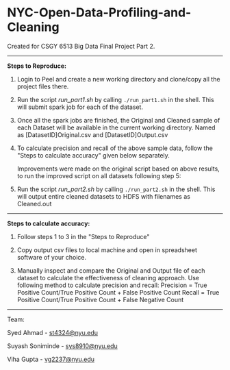 # NYC-Open-Data-Profiling-and-Cleaning

Created for CSGY 6513 Big Data Final Project Part 2.

---

**Steps to Reproduce:**

1.	Login to Peel and create a new working directory and clone/copy all the project files there.

2.	Run the script *run_part1.sh* by calling `./run_part1.sh` in the shell. This will submit spark job for each of the dataset.

3.	Once all the spark jobs are finished, the Original and Cleaned sample of each Dataset will be available in the current working directory.
	Named as [DatasetID]Original.csv and [DatasetID]Output.csv

4.	To calculate precision and recall of the above sample data, follow the "Steps to calculate accuracy" given below separately.
	
	Improvements were made on the original script based on above results, to run the improved script on all datasets following step 5: 

5.	Run the script *run_part2.sh* by calling `./run_part2.sh` in the shell. This will output entire cleaned datasets to HDFS with filenames as <DatasetID>Cleaned.out 

---

**Steps to calculate accuracy:**

1. Follow steps 1 to 3 in the "Steps to Reproduce"

2. Copy output csv files to local machine and open in spreadsheet software of your choice.

3. Manually inspect and compare the Original and Output file of each dataset to calculate the effectiveness of cleaning approach.
   Use following method to calculate precision and recall:
		Precision = True Positive Count/True Positive Count + False Positive Count
		Recall = True Positive Count/True Positive Count + False Negative Count
---

Team:

Syed Ahmad 				- st4324@nyu.edu

Suyash Soniminde		- sys8910@nyu.edu

Viha Gupta 				- vg2237@nyu.edu
